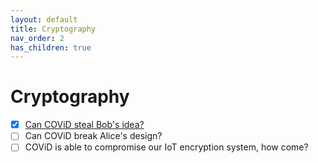 ```yaml
---
layout: default
title: Cryptography
nav_order: 2
has_children: true
---
```

# Cryptography
- [x] [Can COViD steal Bob's idea?](Can%20COViD%20steal%20Bob's%20idea)
- [ ] Can COViD break Alice's design?
- [ ] COViD is able to compromise our IoT encryption system, how come?